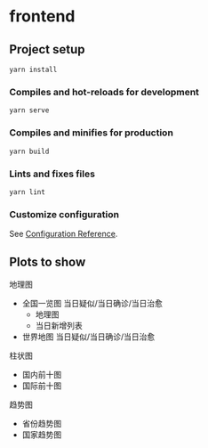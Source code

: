 <!--
 * @Date: 2021-06-15 02:46:22
 * @LastEditors: Jecosine
 * @LastEditTime: 2021-06-18 01:52:48
-->
# frontend

## Project setup
```
yarn install
```

### Compiles and hot-reloads for development
```
yarn serve
```

### Compiles and minifies for production
```
yarn build
```

### Lints and fixes files
```
yarn lint
```

### Customize configuration
See [Configuration Reference](https://cli.vuejs.org/config/).

## Plots to show

地理图

- 全国一览图 当日疑似/当日确诊/当日治愈
  - 地理图
  - 当日新增列表
- 世界地图 当日疑似/当日确诊/当日治愈

柱状图

- 国内前十图
- 国际前十图

趋势图

- 省份趋势图
- 国家趋势图
